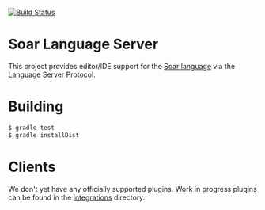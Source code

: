 [![Build Status](https://travis-ci.com/soartech/soar-language-server.svg?branch=master)](https://travis-ci.com/soartech/soar-language-server)

# Soar Language Server

This project provides editor/IDE support for the [Soar
language](https://soar.eecs.umich.edu/) via the [Language Server
Protocol](https://langserver.org/).

# Building

```bash
$ gradle test
$ gradle installDist
```

# Clients

We don't yet have any officially supported plugins. Work in progress
plugins can be found in the [integrations](./integrations) directory.
